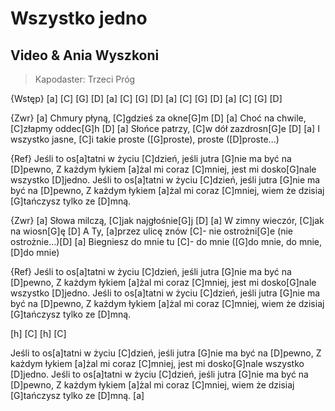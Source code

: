 # Wszystko jedno
## Video & Ania Wyszkoni
> Kapodaster: Trzeci Próg


{Wstęp}
[a] [C] [G] [D]
[a] [C] [G] [D]
[a] [C] [G] [D]
[a] [C] [G] [D]

{Zwr}
[a] Chmury płyną, [C]gdzieś za okne[G]m [D]
[a] Choć na chwile, [C]złapmy oddec[G]h [D]
[a] Słońce patrzy, [C]w dół zazdrosn[G]e [D]
[a] I wszystko jasne, [C]i takie proste ([G]proste), proste ([D]proste...)

{Ref}
Jeśli to os[a]tatni w życiu [C]dzień, jeśli jutra [G]nie ma być na [D]pewno,
Z każdym łykiem [a]żal mi coraz [C]mniej, jest mi dosko[G]nale wszystko [D]jedno.
Jeśli to os[a]tatni w życiu [C]dzień, jeśli jutra [G]nie ma być na [D]pewno,
Z każdym łykiem [a]żal mi coraz [C]mniej, wiem że dzisiaj [G]tańczysz tylko ze [D]mną.

{Zwr}
[a] Słowa milczą, [C]jak najgłośnie[G]j [D]
[a] W zimny wieczór, [C]jak na wiosn[G]ę [D]
A Ty, [a]przez ulicę znów [C]- nie ostrożni[G]e (nie ostrożnie...)[D]
[a] Biegniesz do mnie tu [C]- do mnie ([G]do mnie, do mnie, [D]do mnie)

{Ref}
Jeśli to os[a]tatni w życiu [C]dzień, jeśli jutra [G]nie ma być na [D]pewno,
Z każdym łykiem [a]żal mi coraz [C]mniej, jest mi dosko[G]nale wszystko [D]jedno.
Jeśli to os[a]tatni w życiu [C]dzień, jeśli jutra [G]nie ma być na [D]pewno,
Z każdym łykiem [a]żal mi coraz [C]mniej, wiem że dzisiaj [G]tańczysz tylko ze [D]mną.

[h] [C] [h] [C]

Jeśli to os[a]tatni w życiu [C]dzień, jeśli jutra [G]nie ma być na [D]pewno,
Z każdym łykiem [a]żal mi coraz [C]mniej, jest mi dosko[G]nale wszystko [D]jedno.
Jeśli to os[a]tatni w życiu [C]dzień, jeśli jutra [G]nie ma być na [D]pewno,
Z każdym łykiem [a]żal mi coraz [C]mniej, wiem że dzisiaj [G]tańczysz tylko ze [D]mną.
[a]
